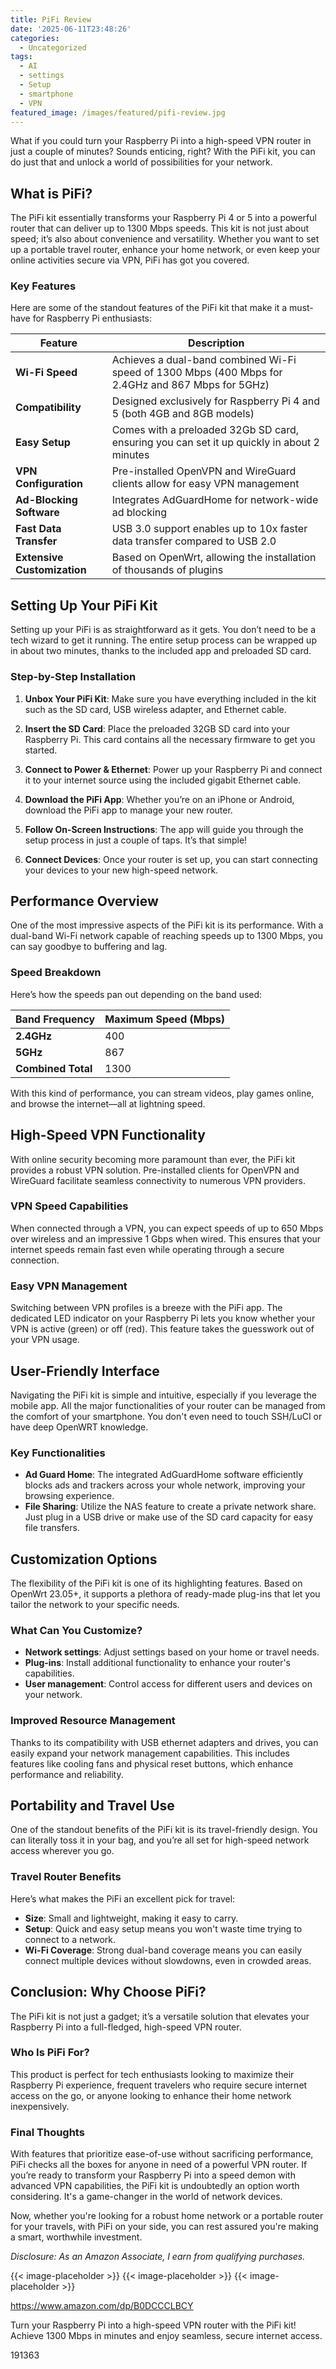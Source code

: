 ```yaml
---
title: PiFi Review
date: '2025-06-11T23:48:26'
categories:
  - Uncategorized
tags:
  - AI
  - settings
  - Setup
  - smartphone
  - VPN
featured_image: /images/featured/pifi-review.jpg
---
```


<p>What if you could turn your Raspberry Pi into a high-speed VPN router in just a couple of minutes? Sounds enticing, right? With the PiFi kit, you can do just that and unlock a world of possibilities for your network.</p> <p><a rel="nofollow" target="_blank" title="PiFi - Transform Raspberry Pi into 1300Mbps VPN Router in Seconds - OpenWRT, High-Speed VPN, USB 3.0 Wireless, AdGuard More (for Pi 4 5)" href="https://www.amazon.com/dp/B0DCCCLBCY?tag=8118903-20" style='text-decoration: none; box-shadow: none;'></a></p> <p><a rel="nofollow" target="_blank" title="Discover more about the PiFi - Transform Raspberry Pi into 1300Mbps VPN Router in Seconds - OpenWRT, High-Speed VPN, USB 3.0 Wireless, AdGuard More (for Pi 4 5)." href="https://www.amazon.com/dp/B0DCCCLBCY?tag=8118903-20" style='text-decoration: none; box-shadow: none;'></a></p> <h2>What is PiFi?</h2> <p>The PiFi kit essentially transforms your Raspberry Pi 4 or 5 into a powerful router that can deliver up to 1300 Mbps speeds. This kit is not just about speed; it’s also about convenience and versatility. Whether you want to set up a portable travel router, enhance your home network, or even keep your online activities secure via VPN, PiFi has got you covered.</p> <h3>Key Features</h3> <p>Here are some of the standout features of the PiFi kit that make it a must-have for Raspberry Pi enthusiasts:</p> <table> <thead> <tr> <th>Feature</th> <th>Description</th> </tr> </thead> <tbody> <tr> <td><strong>Wi-Fi Speed</strong></td> <td>Achieves a dual-band combined Wi-Fi speed of 1300 Mbps (400 Mbps for 2.4GHz and 867 Mbps for 5GHz)</td> </tr> <tr> <td><strong>Compatibility</strong></td> <td>Designed exclusively for Raspberry Pi 4 and 5 (both 4GB and 8GB models)</td> </tr> <tr> <td><strong>Easy Setup</strong></td> <td>Comes with a preloaded 32Gb SD card, ensuring you can set it up quickly in about 2 minutes</td> </tr> <tr> <td><strong>VPN Configuration</strong></td> <td>Pre-installed OpenVPN and WireGuard clients allow for easy VPN management</td> </tr> <tr> <td><strong>Ad-Blocking Software</strong></td> <td>Integrates AdGuardHome for network-wide ad blocking</td> </tr> <tr> <td><strong>Fast Data Transfer</strong></td> <td>USB 3.0 support enables up to 10x faster data transfer compared to USB 2.0</td> </tr> <tr> <td><strong>Extensive Customization</strong></td> <td>Based on OpenWrt, allowing the installation of thousands of plugins</td> </tr> </tbody> </table> <h2>Setting Up Your PiFi Kit</h2> <p>Setting up your PiFi is as straightforward as it gets. You don’t need to be a tech wizard to get it running. The entire setup process can be wrapped up in about two minutes, thanks to the included app and preloaded SD card.</p> <h3>Step-by-Step Installation</h3> <ol> <li> <p><strong>Unbox Your PiFi Kit</strong>: Make sure you have everything included in the kit such as the SD card, USB wireless adapter, and Ethernet cable.</p> </li> <li> <p><strong>Insert the SD Card</strong>: Place the preloaded 32GB SD card into your Raspberry Pi. This card contains all the necessary firmware to get you started.</p> </li> <li> <p><strong>Connect to Power & Ethernet</strong>: Power up your Raspberry Pi and connect it to your internet source using the included gigabit Ethernet cable.</p> </li> <li> <p><strong>Download the PiFi App</strong>: Whether you’re on an iPhone or Android, download the PiFi app to manage your new router.</p> </li> <li> <p><strong>Follow On-Screen Instructions</strong>: The app will guide you through the setup process in just a couple of taps. It’s that simple!</p> </li> <li> <p><strong>Connect Devices</strong>: Once your router is set up, you can start connecting your devices to your new high-speed network.</p> </li> </ol> <p><a rel="nofollow" target="_blank" title="PiFi - Transform Raspberry Pi into 1300Mbps VPN Router in Seconds - OpenWRT, High-Speed VPN, USB 3.0 Wireless, AdGuard More (for Pi 4 5)" href="https://www.amazon.com/dp/B0DCCCLBCY?tag=8118903-20" style='text-decoration: none; box-shadow: none;'></a></p> <p><a rel="nofollow" target="_blank" title="Learn more about the PiFi - Transform Raspberry Pi into 1300Mbps VPN Router in Seconds - OpenWRT, High-Speed VPN, USB 3.0 Wireless, AdGuard More (for Pi 4 5) here." href="https://www.amazon.com/dp/B0DCCCLBCY?tag=8118903-20" style='text-decoration: none; box-shadow: none;'></a></p> </p><p></p><p></p><p></p><p></p><p></p><p></p><p></p><p><h2>Performance Overview</h2> <p>One of the most impressive aspects of the PiFi kit is its performance. With a dual-band Wi-Fi network capable of reaching speeds up to 1300 Mbps, you can say goodbye to buffering and lag.</p> <h3>Speed Breakdown</h3> <p>Here’s how the speeds pan out depending on the band used:</p> <table> <thead> <tr> <th>Band Frequency</th> <th>Maximum Speed (Mbps)</th> </tr> </thead> <tbody> <tr> <td><strong>2.4GHz</strong></td> <td>400</td> </tr> <tr> <td><strong>5GHz</strong></td> <td>867</td> </tr> <tr> <td><strong>Combined Total</strong></td> <td>1300</td> </tr> </tbody> </table> <p>With this kind of performance, you can stream videos, play games online, and browse the internet—all at lightning speed.</p> <h2>High-Speed VPN Functionality</h2> <p>With online security becoming more paramount than ever, the PiFi kit provides a robust VPN solution. Pre-installed clients for OpenVPN and WireGuard facilitate seamless connectivity to numerous VPN providers.</p> <h3>VPN Speed Capabilities</h3> <p>When connected through a VPN, you can expect speeds of up to 650 Mbps over wireless and an impressive 1 Gbps when wired. This ensures that your internet speeds remain fast even while operating through a secure connection.</p> <h3>Easy VPN Management</h3> <p>Switching between VPN profiles is a breeze with the PiFi app. The dedicated LED indicator on your Raspberry Pi lets you know whether your VPN is active (green) or off (red). This feature takes the guesswork out of your VPN usage.</p> <p><a rel="nofollow" target="_blank" title="PiFi - Transform Raspberry Pi into 1300Mbps VPN Router in Seconds - OpenWRT, High-Speed VPN, USB 3.0 Wireless, AdGuard More (for Pi 4 5)" href="https://www.amazon.com/dp/B0DCCCLBCY?tag=8118903-20" style='text-decoration: none; box-shadow: none;'></a></p> <h2>User-Friendly Interface</h2> <p>Navigating the PiFi kit is simple and intuitive, especially if you leverage the mobile app. All the major functionalities of your router can be managed from the comfort of your smartphone. You don't even need to touch SSH/LuCI or have deep OpenWRT knowledge.</p> <h3>Key Functionalities</h3> <ul> <li> <strong>Ad Guard Home</strong>: The integrated AdGuardHome software efficiently blocks ads and trackers across your whole network, improving your browsing experience.</li> <li> <strong>File Sharing</strong>: Utilize the NAS feature to create a private network share. Just plug in a USB drive or make use of the SD card capacity for easy file transfers.</li> </ul> <h2>Customization Options</h2> <p>The flexibility of the PiFi kit is one of its highlighting features. Based on OpenWrt 23.05+, it supports a plethora of ready-made plug-ins that let you tailor the network to your specific needs.</p> <h3>What Can You Customize?</h3> <ul> <li> <strong>Network settings</strong>: Adjust settings based on your home or travel needs.</li> <li> <strong>Plug-ins</strong>: Install additional functionality to enhance your router's capabilities.</li> <li> <strong>User management</strong>: Control access for different users and devices on your network.</li> </ul> <h3>Improved Resource Management</h3> <p>Thanks to its compatibility with USB ethernet adapters and drives, you can easily expand your network management capabilities. This includes features like cooling fans and physical reset buttons, which enhance performance and reliability.</p> <p><a rel="nofollow" target="_blank" title="PiFi - Transform Raspberry Pi into 1300Mbps VPN Router in Seconds - OpenWRT, High-Speed VPN, USB 3.0 Wireless, AdGuard More (for Pi 4 5)" href="https://www.amazon.com/dp/B0DCCCLBCY?tag=8118903-20" style='text-decoration: none; box-shadow: none;'></a></p> <h2>Portability and Travel Use</h2> <p>One of the standout benefits of the PiFi kit is its travel-friendly design. You can literally toss it in your bag, and you’re all set for high-speed network access wherever you go.</p> <h3>Travel Router Benefits</h3> <p>Here’s what makes the PiFi an excellent pick for travel:</p> <ul> <li> <strong>Size</strong>: Small and lightweight, making it easy to carry.</li> <li> <strong>Setup</strong>: Quick and easy setup means you won't waste time trying to connect to a network.</li> <li> <strong>Wi-Fi Coverage</strong>: Strong dual-band coverage means you can easily connect multiple devices without slowdowns, even in crowded areas.</li> </ul> <h2>Conclusion: Why Choose PiFi?</h2> <p>The PiFi kit is not just a gadget; it’s a versatile solution that elevates your Raspberry Pi into a full-fledged, high-speed VPN router.</p> <h3>Who Is PiFi For?</h3> <p>This product is perfect for tech enthusiasts looking to maximize their Raspberry Pi experience, frequent travelers who require secure internet access on the go, or anyone looking to enhance their home network inexpensively.</p> <h3>Final Thoughts</h3> <p>With features that prioritize ease-of-use without sacrificing performance, PiFi checks all the boxes for anyone in need of a powerful VPN router. If you’re ready to transform your Raspberry Pi into a speed demon with advanced VPN capabilities, the PiFi kit is undoubtedly an option worth considering. It's a game-changer in the world of network devices.</p> <p>Now, whether you're looking for a robust home network or a portable router for your travels, with PiFi on your side, you can rest assured you're making a smart, worthwhile investment.</p> <p><a rel="nofollow" target="_blank" title="Learn more about the PiFi - Transform Raspberry Pi into 1300Mbps VPN Router in Seconds - OpenWRT, High-Speed VPN, USB 3.0 Wireless, AdGuard More (for Pi 4 5) here." href="https://www.amazon.com/dp/B0DCCCLBCY?tag=8118903-20" style='text-decoration: none; box-shadow: none;'></a></p> <p><i>Disclosure: As an Amazon Associate, I earn from qualifying purchases.</i></p>
{{< image-placeholder >}}
{{< image-placeholder >}}
{{< image-placeholder >}}




https://www.amazon.com/dp/B0DCCCLBCY

Turn your Raspberry Pi into a high-speed VPN router with the PiFi kit! Achieve 1300 Mbps in minutes and enjoy seamless, secure internet access.

191363
